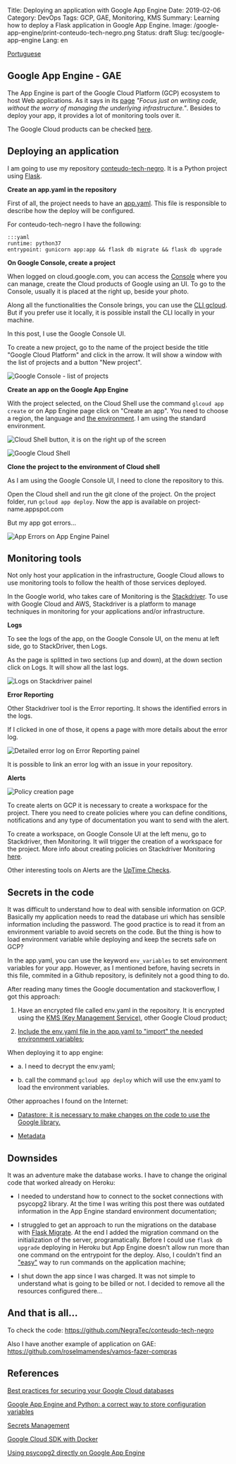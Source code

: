 Title:  Deploying an application with Google App Engine
Date: 2019-02-06
Category: DevOps
Tags: GCP, GAE, Monitoring, KMS
Summary: Learning how to deploy a Flask application in Google App Engine.
Image: /google-app-engine/print-conteudo-tech-negro.png
Status: draft
Slug: tec/google-app-engine
Lang: en

[Portuguese](/tec/google-app-engine.html)

## Google App Engine - GAE

The App Engine is  part of the Google Cloud Platform (GCP) ecosystem to host Web applications. As it says in its [page](https://cloud.google.com/appengine/) *"Focus just on writing code, without the worry of managing the underlying infrastructure."*. Besides to deploy your app, it provides a lot of monitoring tools over it.

The Google Cloud products can be checked [here](https://cloud.google.com/products/).

## Deploying an application

I am going to use my repository [conteudo-tech-negro](https://github.com/NegraTec/conteudo-tech-negro). It is a Python project using [Flask](http://flask.pocoo.org/).

**Create an app.yaml in the repository**

First of all, the project needs to have an [app.yaml](https://cloud.google.com/appengine/docs/standard/go/config/appref). This file is responsible to describe how the deploy will be configured.

For conteudo-tech-negro I have the following:

	:::yaml
	runtime: python37
	entrypoint: gunicorn app:app && flask db migrate && flask db upgrade

**On Google Console, create a project**

When logged on cloud.google.com, you can access the [Console](https://cloud.google.com/cloud-console/) where you can manage, create the Cloud products of Google using an UI. To go to the Console, usually it is placed at the right up, beside your photo.

Along all the functionalities the Console brings, you can use the [CLI gcloud](https://cloud.google.com/sdk/gcloud/). But if you prefer use it locally, it is possible install the CLI locally in your machine.

In this post, I use the Google Console UI.

To create a new project, go to the name of the project beside the title "Google Cloud Platform" and click in the arrow. It will show a window with the list of projects and a button "New project".

![Google Console - list of projects](../theme/images/google-app-engine/google-console-new-project.png)

**Create an app on the Google App Engine**

With the project selected, on the Cloud Shell use the command `glcoud app create` or on App Engine page click on "Create an app". You need to choose a region, the language and [the environment](https://cloud.google.com/appengine/docs/the-appengine-environments). I am using the standard environment.

![Cloud Shell button, it is on the right up of the screen](../theme/images/google-app-engine/google-cloud-shell-button.png)

![Google Cloud Shell](../theme/images/google-app-engine/google-shell.png)

**Clone the project to the environment of Cloud shell**

As I am using the Google Console UI, I need to clone the repository to this.

Open the Cloud shell and run the git clone of the project. On the project folder, run `gcloud app deploy`. Now the app is available on project-name.appspot.com

But my app got errors...

![App Errors on App Engine Painel](../theme/images/google-app-engine/app-engine-found-errors.png)

## Monitoring tools

Not only host your application in the infrastructure, Google Cloud allows to use monitoring tools to follow the health of those services deployed.

In the Google world, who takes care of Monitoring is the [Stackdriver](https://cloud.google.com/stackdriver/). To use with Google Cloud and AWS, Stackdriver is a platform to manage  techniques in monitoring for your applications and/or infrastructure.

**Logs**

To see the logs of the app, on the Google Console UI, on the menu at left side, go to StackDriver, then Logs.

As the page is splitted in two sections (up and down), at the down section click on Logs. It will show all the last logs.

![Logs on Stackdriver painel](../theme/images/google-app-engine/stackdriver-logs.png)

**Error Reporting**

Other Stackdriver tool is the Error reporting. It shows the identified errors in the logs.

If I clicked in one of those, it opens a page with more details about the error log.

![Detailed error log on Error Reporting painel](../theme/images/google-app-engine/stackdriver-error-reporting-detail.png)

It is possible to link an error log with an issue in your repository.

**Alerts**

![Policy creation page](../theme/images/google-app-engine/stackdriver-policy.png)

To create alerts on GCP it is necessary to create a workspace for the project. There you need to create policies where you can define conditions, notifications and any type of documentation you want to send with the alert.

To create a workspace, on Google Console UI at the left menu, go to Stackdriver, then Monitoring. It will trigger the creation of a workspace for the project. More info about creating policies on Stackdriver Monitoring [here](https://cloud.google.com/monitoring/alerts/ui-conditions-ga).

Other interesting tools on Alerts are the [UpTime Checks](https://cloud.google.com/monitoring/uptime-checks/).

## Secrets in the code

It was difficult to understand how to deal with sensible information on GCP. Basically my application needs to read the database uri which has sensible information including the password. The good practice is to read it from an environment variable to avoid secrets on the code. But the thing is how to load environment variable while deploying and keep the secrets safe on GCP?

In the app.yaml, you can use the keyword `env_variables` to set environment variables for your app. However, as I mentioned before, having secrets in this file, commited in a Github repository, is definitely not a good thing to do.

After reading many times the Google documentation and stackoverflow, I got this approach:

1. Have an encrypted file called env.yaml in the repository. It is encrypted using the [KMS (Key Management Service)](https://cloud.google.com/kms/), other Google Cloud product;

2. [Include the env.yaml file in the app.yaml to "import" the needed environment variables](https://github.com/NegraTec/conteudo-tech-negro/blob/master/app.yaml);

When deploying it to app engine:
 
* a. I need to decrypt the env.yaml;
 
* b. call the command `gcloud app deploy` which will use the env.yaml to load the environment variables.

Other approaches I found on the Internet:

- [Datastore: it is necessary to make changes on the code to use the Google library.](https://stackoverflow.com/questions/22669528/securely-storing-environment-variables-in-gae-with-app-yaml)

- [Metadata](https://medium.com/google-cloud/google-compute-engine-metadata-service-de9d71ea44e0)

## Downsides

It was an adventure make the database works. I have to change the original code that worked already on Heroku: 

* I needed to understand how to connect to the socket connections with psycopg2 library. At the time I was writing this post there was outdated information in the App Engine standard environment documentation;

* I struggled to get an approach to run the migrations on the database with [Flask Migrate](https://flask-migrate.readthedocs.io/en/latest/). At the end I added the migration command on the initialization of the server, programatically. Before I could use `flask db upgrade` deploying in Heroku but App Engine doesn't allow run more than one command on the entrypoint for the deploy. Also, I couldn't find an ["easy"](https://stackoverflow.com/questions/36698070/how-to-use-flask-migrate-with-google-app-engine) way to run commands on the application machine;

* I shut down the app since I was charged. It was not simple to understand what is going to be billed or not. I decided to remove all the resources configured there...

## And that is all...

To check the code: https://github.com/NegraTec/conteudo-tech-negro

Also I have another example of application on GAE: https://github.com/roselmamendes/vamos-fazer-compras

## References

[Best practices for securing your Google Cloud databases](https://cloud.google.com/blog/products/gcp/best-practices-for-securing-your-google-cloud-databases)

[Google App Engine and Python: a correct way to store configuration variables](https://www.andreafortuna.org/programming/google-app-engine-and-python-a-correct-way-to-store-configuration-variables/)

[Secrets Management](https://cloud.google.com/kms/docs/secret-management)

[Google Cloud SDK with Docker](https://hub.docker.com/r/google/cloud-sdk)

[Using psycopg2 directly on Google App Engine](https://stackoverflow.com/questions/51061722/using-psycopg2-directly-on-google-appengine)




